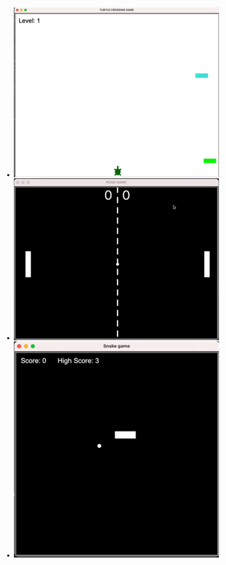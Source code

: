 - ![Turtle Crossing Game Demo](demo/turtle-crossing-game.gif)
- ![Pong Game Demo](demo/pong-game.gif)
- ![Snake Game Demo](demo/snake-game.gif)
